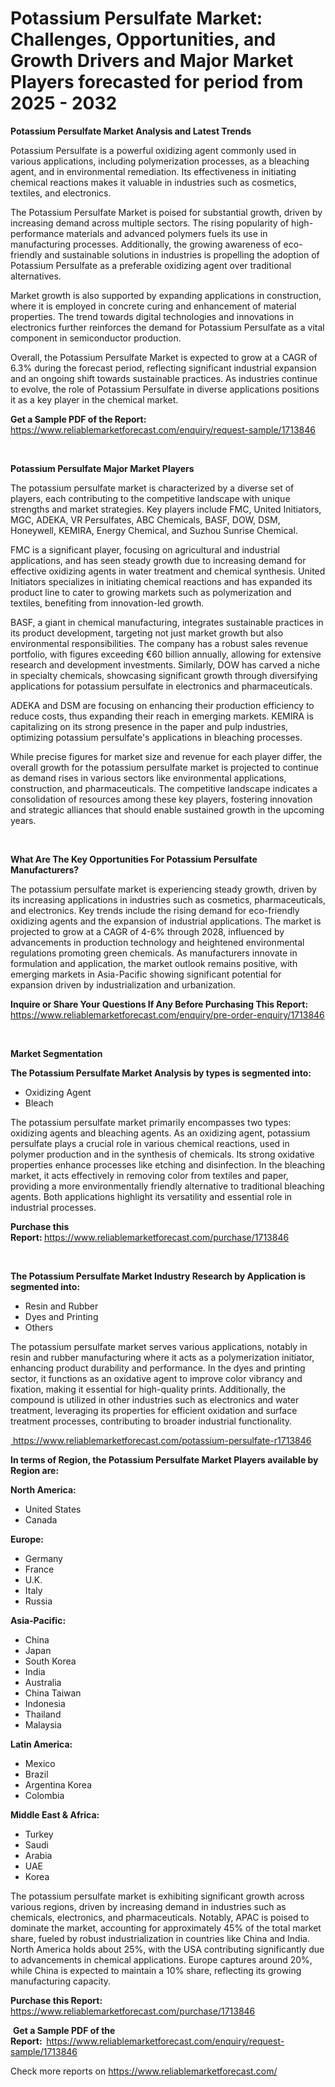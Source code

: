 <p><h1>Potassium Persulfate Market: Challenges, Opportunities, and Growth Drivers and Major Market Players forecasted for period from 2025 - 2032</h1></p><p><strong>Potassium Persulfate Market Analysis and Latest Trends</strong></p>
<p><p>Potassium Persulfate is a powerful oxidizing agent commonly used in various applications, including polymerization processes, as a bleaching agent, and in environmental remediation. Its effectiveness in initiating chemical reactions makes it valuable in industries such as cosmetics, textiles, and electronics.</p><p>The Potassium Persulfate Market is poised for substantial growth, driven by increasing demand across multiple sectors. The rising popularity of high-performance materials and advanced polymers fuels its use in manufacturing processes. Additionally, the growing awareness of eco-friendly and sustainable solutions in industries is propelling the adoption of Potassium Persulfate as a preferable oxidizing agent over traditional alternatives.</p><p>Market growth is also supported by expanding applications in construction, where it is employed in concrete curing and enhancement of material properties. The trend towards digital technologies and innovations in electronics further reinforces the demand for Potassium Persulfate as a vital component in semiconductor production.</p><p>Overall, the Potassium Persulfate Market is expected to grow at a CAGR of 6.3% during the forecast period, reflecting significant industrial expansion and an ongoing shift towards sustainable practices. As industries continue to evolve, the role of Potassium Persulfate in diverse applications positions it as a key player in the chemical market.</p></p>
<p><strong>Get a Sample PDF of the Report:&nbsp;</strong> <a href="https://www.reliablemarketforecast.com/enquiry/request-sample/1713846?utm_campaign=3200&utm_medium=2&utm_source=Github&utm_content=ia&utm_term=28032025&utm_id=potassium-persulfate">https://www.reliablemarketforecast.com/enquiry/request-sample/1713846</a></p>
<p>&nbsp;</p>
<p><strong>Potassium Persulfate Major Market Players</strong></p>
<p><p>The potassium persulfate market is characterized by a diverse set of players, each contributing to the competitive landscape with unique strengths and market strategies. Key players include FMC, United Initiators, MGC, ADEKA, VR Persulfates, ABC Chemicals, BASF, DOW, DSM, Honeywell, KEMIRA, Energy Chemical, and Suzhou Sunrise Chemical. </p><p>FMC is a significant player, focusing on agricultural and industrial applications, and has seen steady growth due to increasing demand for effective oxidizing agents in water treatment and chemical synthesis. United Initiators specializes in initiating chemical reactions and has expanded its product line to cater to growing markets such as polymerization and textiles, benefiting from innovation-led growth.</p><p>BASF, a giant in chemical manufacturing, integrates sustainable practices in its product development, targeting not just market growth but also environmental responsibilities. The company has a robust sales revenue portfolio, with figures exceeding €60 billion annually, allowing for extensive research and development investments. Similarly, DOW has carved a niche in specialty chemicals, showcasing significant growth through diversifying applications for potassium persulfate in electronics and pharmaceuticals.</p><p>ADEKA and DSM are focusing on enhancing their production efficiency to reduce costs, thus expanding their reach in emerging markets. KEMIRA is capitalizing on its strong presence in the paper and pulp industries, optimizing potassium persulfate's applications in bleaching processes.</p><p>While precise figures for market size and revenue for each player differ, the overall growth for the potassium persulfate market is projected to continue as demand rises in various sectors like environmental applications, construction, and pharmaceuticals. The competitive landscape indicates a consolidation of resources among these key players, fostering innovation and strategic alliances that should enable sustained growth in the upcoming years.</p></p>
<p>&nbsp;</p>
<p><strong>What Are The Key Opportunities For Potassium Persulfate Manufacturers?</strong></p>
<p><p>The potassium persulfate market is experiencing steady growth, driven by its increasing applications in industries such as cosmetics, pharmaceuticals, and electronics. Key trends include the rising demand for eco-friendly oxidizing agents and the expansion of industrial applications. The market is projected to grow at a CAGR of 4-6% through 2028, influenced by advancements in production technology and heightened environmental regulations promoting green chemicals. As manufacturers innovate in formulation and application, the market outlook remains positive, with emerging markets in Asia-Pacific showing significant potential for expansion driven by industrialization and urbanization.</p></p>
<p><strong>Inquire or Share Your Questions If Any Before Purchasing This Report:</strong> <a href="https://www.reliablemarketforecast.com/enquiry/pre-order-enquiry/1713846?utm_campaign=3200&utm_medium=2&utm_source=Github&utm_content=ia&utm_term=28032025&utm_id=potassium-persulfate">https://www.reliablemarketforecast.com/enquiry/pre-order-enquiry/1713846</a></p>
<p>&nbsp;</p>
<p><strong>Market Segmentation</strong></p>
<p><strong>The Potassium Persulfate Market Analysis by types is segmented into:</strong></p>
<p><ul><li>Oxidizing Agent</li><li>Bleach</li></ul></p>
<p><p>The potassium persulfate market primarily encompasses two types: oxidizing agents and bleaching agents. As an oxidizing agent, potassium persulfate plays a crucial role in various chemical reactions, used in polymer production and in the synthesis of chemicals. Its strong oxidative properties enhance processes like etching and disinfection. In the bleaching market, it acts effectively in removing color from textiles and paper, providing a more environmentally friendly alternative to traditional bleaching agents. Both applications highlight its versatility and essential role in industrial processes.</p></p>
<p><strong>Purchase this Report:&nbsp;</strong><a href="https://www.reliablemarketforecast.com/purchase/1713846?utm_campaign=3200&utm_medium=2&utm_source=Github&utm_content=ia&utm_term=28032025&utm_id=potassium-persulfate">https://www.reliablemarketforecast.com/purchase/1713846</a></p>
<p>&nbsp;</p>
<p><strong>The Potassium Persulfate Market Industry Research by Application is segmented into:</strong></p>
<p><ul><li>Resin and Rubber</li><li>Dyes and Printing</li><li>Others</li></ul></p>
<p><p>The potassium persulfate market serves various applications, notably in resin and rubber manufacturing where it acts as a polymerization initiator, enhancing product durability and performance. In the dyes and printing sector, it functions as an oxidative agent to improve color vibrancy and fixation, making it essential for high-quality prints. Additionally, the compound is utilized in other industries such as electronics and water treatment, leveraging its properties for efficient oxidation and surface treatment processes, contributing to broader industrial functionality.</p></p>
<p><a href="https://www.reliablemarketforecast.com/potassium-persulfate-r1713846?utm_campaign=3200&utm_medium=2&utm_source=Github&utm_content=ia&utm_term=28032025&utm_id=potassium-persulfate">&nbsp;https://www.reliablemarketforecast.com/potassium-persulfate-r1713846</a></p>
<p><strong>In terms of Region, the Potassium Persulfate Market Players available by Region are:</strong></p>
<p>
    <p> <strong> North America: </strong>
        <ul>
            <li>United States</li>
            <li>Canada</li>
        </ul>
        </p> 
    <p> <strong> Europe: </strong>
        <ul>
            <li>Germany</li>
            <li>France</li>
            <li>U.K.</li>
            <li>Italy</li>
            <li>Russia</li>
        </ul>
        </p> 
    <p> <strong> Asia-Pacific: </strong>
        <ul>
            <li>China</li>
            <li>Japan</li>
            <li>South Korea</li>
            <li>India</li>
            <li>Australia</li>
            <li>China Taiwan</li>
            <li>Indonesia</li>
            <li>Thailand</li>
            <li>Malaysia</li>
        </ul>
        </p> 
    <p> <strong> Latin America: </strong>
        <ul>
            <li>Mexico</li>
            <li>Brazil</li>
            <li>Argentina Korea</li>
            <li>Colombia</li>
        </ul>
        </p> 
    <p> <strong> Middle East & Africa: </strong>
        <ul>
            <li>Turkey</li>
            <li>Saudi</li>
            <li>Arabia</li>
            <li>UAE</li>
            <li>Korea</li>
        </ul>
    </p>
    </p>
<p><p>The potassium persulfate market is exhibiting significant growth across various regions, driven by increasing demand in industries such as chemicals, electronics, and pharmaceuticals. Notably, APAC is poised to dominate the market, accounting for approximately 45% of the total market share, fueled by robust industrialization in countries like China and India. North America holds about 25%, with the USA contributing significantly due to advancements in chemical applications. Europe captures around 20%, while China is expected to maintain a 10% share, reflecting its growing manufacturing capacity.</p></p>
<p><strong>Purchase this Report: </strong><a href="https://www.reliablemarketforecast.com/purchase/1713846?utm_campaign=3200&utm_medium=2&utm_source=Github&utm_content=ia&utm_term=28032025&utm_id=potassium-persulfate">https://www.reliablemarketforecast.com/purchase/1713846</a></p>
<p>&nbsp;<strong>Get a Sample PDF of the Report:&nbsp;&nbsp;</strong><a href="https://www.reliablemarketforecast.com/enquiry/request-sample/1713846?utm_campaign=3200&utm_medium=2&utm_source=Github&utm_content=ia&utm_term=28032025&utm_id=potassium-persulfate">https://www.reliablemarketforecast.com/enquiry/request-sample/1713846</a></p>
<p><strong></strong></p>
<p>Check more reports on <a href="https://www.reliablemarketforecast.com/?utm_campaign=3200&utm_medium=2&utm_source=Github&utm_content=ia&utm_term=28032025&utm_id=potassium-persulfate">https://www.reliablemarketforecast.com/</a></p>